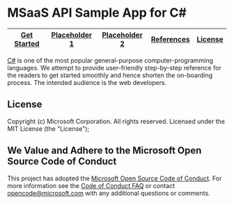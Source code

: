 # MSaaS API Sample App for C#

| [Get Started]() | [Placeholder 1]() | [Placeholder 2]() | [References](https://github.com/MsaasAPI/API/wiki/References) | [License](https://github.com/MsaasAPI/API/blob/master/LICENSE)
| --- | --- | --- | --- | --- |

[C#](https://docs.microsoft.com/en-us/dotnet/csharp/) is one of the most popular general-purpose computer-programming languages. We attempt to provide user-friendly step-by-step reference for the readers to get started smoothly and hence shorten the on-boarding process. The intended audience is the web developers.

## License
Copyright (c) Microsoft Corporation.  All rights reserved. Licensed under the MIT License (the "License");

## We Value and Adhere to the Microsoft Open Source Code of Conduct
This project has adopted the [Microsoft Open Source Code of Conduct](https://opensource.microsoft.com/codeofconduct/). For more information see the [Code of Conduct FAQ](https://opensource.microsoft.com/codeofconduct/faq/) or contact [opencode@microsoft.com](mailto:opencode@microsoft.com) with any additional questions or comments.
